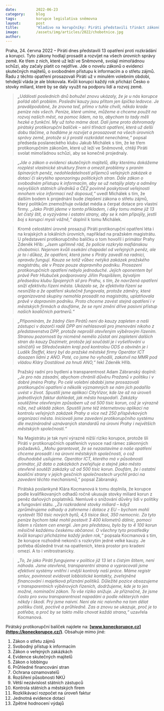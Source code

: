 ```yaml
---
date:         2022-06-23
category:     blog
tags:         korupce legislativa sněmovna
layout:       post
title:        "Kladivo na korupčníky: Piráti představili třináct zákonů proti zlodějinám a úplatkům. Svolají mimořádnou schůzi"
image:        /assets/img/articles/2022/chobotnice.jpg
author:       
---
```




Praha, 24. června 2022 – Piráti dnes představili 13 opatření proti rozkrádání a korupci. Tyto zákony hodlají prosadit a rozvíjet na všech úrovních správy země. Ke třem z nich, které už leží ve Sněmovně, svolají mimořádnou schůzi, aby začaly platit co nejdříve. Jde o novelu zákonů o evidenci skutečných majitelů, o svobodném přístupu k informacím a o střetu zájmů. Řadu z těchto opatření prosazovali Piráti už v minulém volebním období, tehdejší vláda je ale blokovala. Kvůli korupci každý rok příchází Česko o stovky miliard, které by se daly využít na podporu lidí a rozvoj země. 

> *„Události posledních dnů bohužel znovu ukázaly, že je u nás korupce pořád obří problém. Poslední kauzy jsou přitom jen špička ledovce. Je pravděpodobné, že zrovna teď, přímo v tuhle chvíli, někdo krade peníze nás všech. Peníze, které umíme, můžeme a chceme použít na rozvoj našich měst, na pomoc lidem, na to, abychom to tady měli hezké a funkční. My už toho máme dost. Dali jsme proto dohromady pirátský protikorupční balíček – sérii třinácti opatření, která už delší dobu tlačíme, a hodláme je rozvíjet a prosazovat na všech úrovních správy země, protože si ji prostě rozkrádat nenecháme,“* popsal předseda poslaneckého klubu Jakub Michálek s tím, že ke třem protikorupčním zákonům, které už leží ve Sněmovně, chtějí Piráti svolat mimořádnou schůzi, aby se konečně projednaly.

> *„Jde o zákon o evidenci skutečných majitelů, díky kterému dokážeme rozplést vlastnické struktury firem a omezit problémy s praním špinavých peněz, nedohledatelností příjemců veřejných zakázek a dotací či skrytého sponzoringu politických stran. Dále zákon o svobodném přístupu k informacím, aby se už netajily platy a odměny nejvyšších státních úředníků a ČEZ povinně poskytoval veřejnosti mnohem více informací než doposud,“* uvedl Michálek s tím, že dalším bodem k projednání bude zlepšení zákona o střetu zájmů, který politikům znemožňuje ovládat média a čerpat dotace pro vlastní firmy. *„Jako Piráti jdeme v tomto příkladem, i díky tomu máme již 13 let čistý štít, a vyzýváme i ostatní strany, aby se k nám připojily, jestli boj s korupcí myslí vážně,“* doplnil k tomu Michálek. 

> Kromě celostátní úrovně prosazují Piráti protikorupční opatření léta i na krajských a lokálních úrovních, například na pražském magistrátu. U představení protikorupčního balíčku o tom hovořil i primátor Prahy Zdeněk Hřib: *„Jsem upřímně rád, že policie rozkryla mafiánskou chobotnici. Nejenom kvůli osekání chapadel od veřejných peněz, ale je to i důkaz, že opatření, která jsme s Piráty zavedli na radnici, opravdu fungují. Kauza se totiž vůbec netýká zakázek pražského magistrátu, ale v Praze pouze dopravního podniku. Prosazení protikorupčních opatření nebylo jednoduché. Jejich oponentem byl právě Petr Hlubuček podporovaný Jiřím Pospíšilem, bývalým předsedou klubu Spojených sil pro Prahu, s tím, že navržená opatření sníží efektivitu řízení města. Ukázalo se, že efektivita řízení se nesnížila a že opatření skutečně fungovala, protože záměry, které organizovaná skupiny nemohla prosadit na magistrátu, uplatňovala právě v dopravním podniku. Proto chceme zavést stejná opatření i v městských firmách a doufáme, že se nyní změní dříve pasivní přístup našich koaličních partnerů.“*

> *„Připomínám, že žádný člen Pirátů není do kauzy zapleten a naši zástupci v dozorčí radě DPP ani nehlasovali pro jmenování nikoho z představenstva DPP, protože neprošli otevřeným výběrovým řízením. Stranou pozornosti by nicméně nemělo zůstat ani zapletení dalších stran do kauzy Dozimetr, protože její součástí je i vyšetřování u silničářů ve Středočeském kraji pod kontrolou ODS a obviněn je i Luděk Šteffel, který byl do pražské městské firmy Operátor ICT dosazen lidmi z ANO. Poté, co jsme ho vyhodili, zakotvil na MMR pod vládou Kláry Dostálové za hnutí ANO,“* řekl Zdeněk Hřib.

> Pražský radní pro bydlení a transparentnost Adam Zábranský doplnil: *„Je pro nás zásadní, abychom chránili důvěru Pražanů v politiku i v dobré jméno Prahy. Po celé volební období jsme prosazovali protikorupční opatření a několik významných se nám jich podařilo uvést v život. Spustili jsme aplikaci CityVizor, kde lze až na úroveň jednotlivých faktur dohledat, jak město hospodaří. Zakázky soutěžíme otevřeným způsobem už od 500 tisíc korun, což je výrazně níže, než ukládá zákon. Spustili jsme též internetovou aplikaci na kontrolu veřejných zakázek Prahy a více než 250 příspěvkových organizací města. Iniciovali jsme zavedení protikorupčního systému dle mezinárodně uznávaných standardů na úrovni Prahy i největších městských společností.“*

> Na Magistrátu je tak nyní výrazně nižší riziko korupce, protože šli Piráti v protikorupčních opatřeních vysoce nad rámec zákonných požadavků. *„Mohu garantovat, že se nezastavíme a naše opatření chceme prosadit i na úrovni městských společností, o což dlouhodobě usilujeme. Operátor ICT, kterého má v působnosti primátor, již data o zakázkách zveřejňuje a stejně jako město otevřeně soutěží zakázky už od 500 tisíc korun. Doufám, že i ostatní koaliční strany v jejich gesčních společnostech urychlí práci na zavedení těchto mechanismů,“* popsal Zábranský. 

> Pirátská poslankyně Klára Kocmanová k tomu doplnila, že korupce podle kvalifikovaných odhadů ročně ukusuje stovky miliard korun z peněz daňových poplatníků. Nemluvě o snižování důvěry lidí v politiky a fungování státu. *„Za rozkradené stovky miliard – když zprůměrujeme odhady a zahrneme i dotace z EU – bychom mohli vystavět 150 tisíc nových bytů, 4,5 tisíce škol, 350 nemocnic. Za tyto peníze bychom také mohli postavit 3 400 kilometrů dálnic, pomoci lidem s růstem cen energií. Jen pro představu, bylo by to 4 100 korun měsíčně každému českému občanovi. O všechny tyto prostředky kvůli korupci přicházíme každý jeden rok,“* popsala Kocmanová s tím, že korupce rozhodně nekončí s rozkrytím jedné velké kauzy. Je potřeba důsledně trvat na opatřeních, která prostor pro kradení omezí. A to i vnitrostranicky.

> *„To, že jako Piráti fungujeme v politice již 13 let s čistým štítem, není náhoda. Jsme otevřená, transparentní strana a vypracovali jsme efektivní systémy vnitřní i vnější kontroly naší práce. Máme registr smluv, povinnost evidovat lobbistické kontakty, zveřejněné financování i majetková přiznání politiků. Důležité pozice obsazujeme v transparentních výběrových řízeních, dodržujeme, kde je to jen možné, nominační zákon. To vše riziko snižuje. Je příznačné, že jsme často pro svou transparentnost napadáni a podle některých nám někdy i škodí. Prý jsme naivní. Není ale nic naivního na tom dělat politiku čistě, poctivě a průhledně. Zas a znovu se ukazuje, proč je to potřeba, a proč by se takto měla chovat každá strana,“* uzavřela Kocmanová.

 

Pirátský protikorupční balíček najdete na: **[www.koneckorupce.cz](https://koneckorupce.cz/)**. Obsahuje mimo jiné:

1. Zákon o střetu zájmů
2. Svobodný přístup k informacím
3. Zákon o veřejných zakázkách
4. Evidence skutečných majitelů
5. Zákon o lobbingu
6. Průhledné financování stran
7. Ochrana oznamovatelů
8. Rozšíření působnosti NKÚ
9. Větší nezávislost státních zástupců
10. Kontrola státních a městských firem
11. Rozklikávací rozpočet na úroveň faktur
12. Jednotná evidence dotací
13. Zpětné hodnocení výdajů
 

